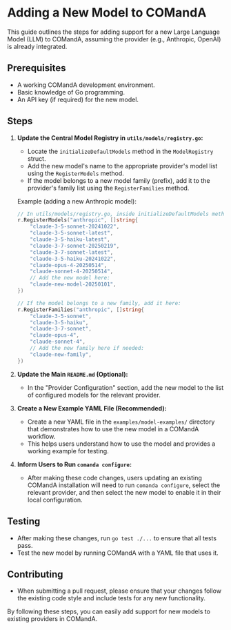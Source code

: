 # Adding a New Model to COMandA

This guide outlines the steps for adding support for a new Large Language Model (LLM) to COMandA, assuming the provider (e.g., Anthropic, OpenAI) is already integrated.

## Prerequisites

*   A working COMandA development environment.
*   Basic knowledge of Go programming.
*   An API key (if required) for the new model.

## Steps

1.  **Update the Central Model Registry in `utils/models/registry.go`:**

    *   Locate the `initializeDefaultModels` method in the `ModelRegistry` struct.
    *   Add the new model's name to the appropriate provider's model list using the `RegisterModels` method.
    *   If the model belongs to a new model family (prefix), add it to the provider's family list using the `RegisterFamilies` method.

    Example (adding a new Anthropic model):

    ```go
    // In utils/models/registry.go, inside initializeDefaultModels method
    r.RegisterModels("anthropic", []string{
        "claude-3-5-sonnet-20241022",
        "claude-3-5-sonnet-latest",
        "claude-3-5-haiku-latest",
        "claude-3-7-sonnet-20250219",
        "claude-3-7-sonnet-latest",
        "claude-3-5-haiku-20241022",
        "claude-opus-4-20250514",
        "claude-sonnet-4-20250514",
        // Add the new model here:
        "claude-new-model-20250101",
    })
    
    // If the model belongs to a new family, add it here:
    r.RegisterFamilies("anthropic", []string{
        "claude-3-5-sonnet",
        "claude-3-5-haiku",
        "claude-3-7-sonnet",
        "claude-opus-4",
        "claude-sonnet-4",
        // Add the new family here if needed:
        "claude-new-family",
    })
    ```

2.  **Update the Main `README.md` (Optional):**

    *   In the "Provider Configuration" section, add the new model to the list of configured models for the relevant provider.

3.  **Create a New Example YAML File (Recommended):**

    *   Create a new YAML file in the `examples/model-examples/` directory that demonstrates how to use the new model in a COMandA workflow.
    *   This helps users understand how to use the model and provides a working example for testing.

4.  **Inform Users to Run `comanda configure`:**

    *   After making these code changes, users updating an existing COMandA installation will need to run `comanda configure`, select the relevant provider, and then select the new model to enable it in their local configuration.

## Testing

*   After making these changes, run `go test ./...` to ensure that all tests pass.
*   Test the new model by running COMandA with a YAML file that uses it.

## Contributing

*   When submitting a pull request, please ensure that your changes follow the existing code style and include tests for any new functionality.

By following these steps, you can easily add support for new models to existing providers in COMandA.
